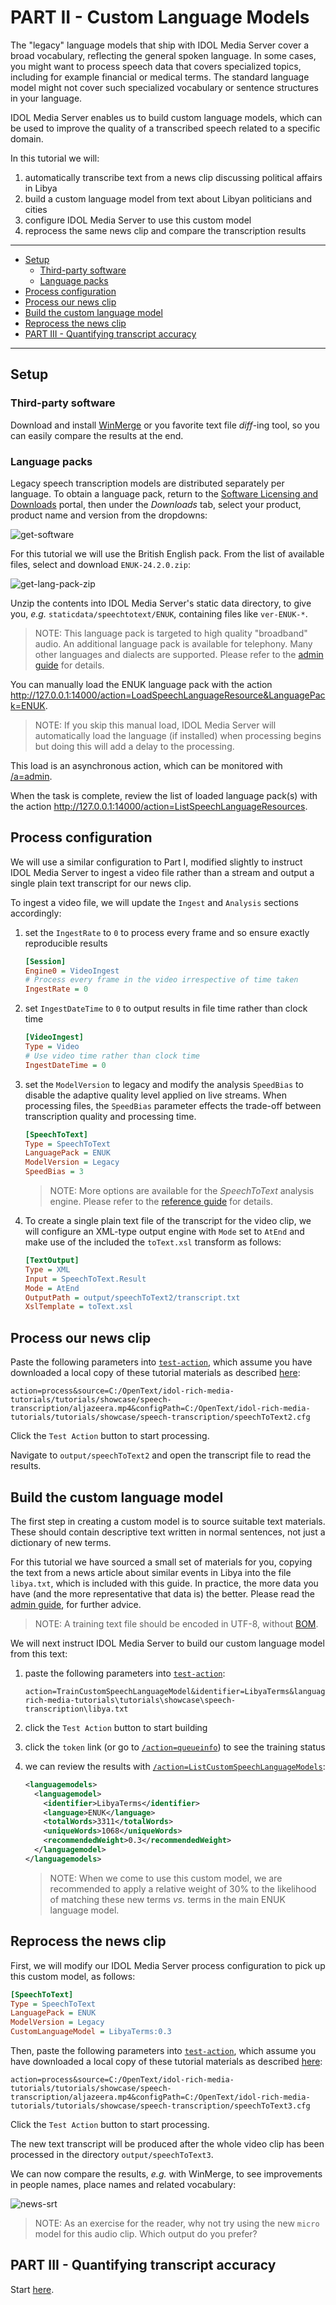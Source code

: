 # PART II - Custom Language Models

The "legacy" language models that ship with IDOL Media Server cover a broad vocabulary, reflecting the general spoken language. In some cases, you might want to process speech data that covers specialized topics, including for example financial or medical terms.  The standard language model might not cover such specialized vocabulary or sentence structures in your language.

IDOL Media Server enables us to build custom language models, which can be used to improve the quality of a transcribed speech related to a specific domain.

In this tutorial we will:

1. automatically transcribe text from a news clip discussing political affairs in Libya
1. build a custom language model from text about Libyan politicians and cities
1. configure IDOL Media Server to use this custom model
1. reprocess the same news clip and compare the transcription results

---

- [Setup](#setup)
  - [Third-party software](#third-party-software)
  - [Language packs](#language-packs)
- [Process configuration](#process-configuration)
- [Process our news clip](#process-our-news-clip)
- [Build the custom language model](#build-the-custom-language-model)
- [Reprocess the news clip](#reprocess-the-news-clip)
- [PART III - Quantifying transcript accuracy](#part-iii---quantifying-transcript-accuracy)

---

## Setup

### Third-party software

Download and install [WinMerge](http://winmerge.org/downloads/) or you favorite text file *diff*-ing tool, so you can easily compare the results at the end.

### Language packs

Legacy speech transcription models are distributed separately per language.  To obtain a language pack, return to the [Software Licensing and Downloads](https://sld.microfocus.com/mysoftware/index) portal, then under the *Downloads* tab, select your product, product name and version from the dropdowns:

![get-software](../../setup/figs/get-software.png)

For this tutorial we will use the British English pack.  From the list of available files, select and download `ENUK-24.2.0.zip`:

![get-lang-pack-zip](./figs/get-lang-pack-zip.png)

Unzip the contents into IDOL Media Server's static data directory, to give you, *e.g.* `staticdata/speechtotext/ENUK`, containing files like `ver-ENUK-*`.

> NOTE: This language pack is targeted to high quality "broadband" audio.  An additional language pack is available for telephony.  Many other languages and dialects are supported.  Please refer to the [admin guide](https://www.microfocus.com/documentation/idol/IDOL_24_2/MediaServer_24.2_Documentation/Help/Content/Appendixes/SpeechLanguages.htm) for details.

You can manually load the ENUK language pack with the action <http://127.0.0.1:14000/action=LoadSpeechLanguageResource&LanguagePack=ENUK>.

> NOTE: If you skip this manual load, IDOL Media Server will automatically load the language (if installed) when processing begins but doing this will add a delay to the processing.  

This load is an asynchronous action, which can be monitored with [/a=admin](http://127.0.0.1:14000/action=admin#page/async-queues/LOADSPEECHLANGUAGERESOURCE).

When the task is complete, review the list of loaded language pack(s) with the action <http://127.0.0.1:14000/action=ListSpeechLanguageResources>.

## Process configuration

We will use a similar configuration to Part I, modified slightly to instruct IDOL Media Server to ingest a video file rather than a stream and output a single plain text transcript for our news clip.

To ingest a video file, we will update the `Ingest` and `Analysis` sections accordingly:

1. set the `IngestRate` to `0` to process every frame and so ensure exactly reproducible results

    ```ini
    [Session]
    Engine0 = VideoIngest
    # Process every frame in the video irrespective of time taken
    IngestRate = 0
    ```

1. set `IngestDateTime` to `0` to output results in file time rather than clock time

    ```ini
    [VideoIngest]
    Type = Video
    # Use video time rather than clock time
    IngestDateTime = 0
    ```

1. set the `ModelVersion` to legacy and modify the analysis `SpeedBias` to disable the adaptive quality level applied on live streams.  When processing files, the `SpeedBias` parameter effects the trade-off between transcription quality and processing time.

    ```ini
    [SpeechToText]
    Type = SpeechToText
    LanguagePack = ENUK
    ModelVersion = Legacy 
    SpeedBias = 3
    ```

    > NOTE: More options are available for the *SpeechToText* analysis engine.  Please refer to the [reference guide](https://www.microfocus.com/documentation/idol/IDOL_24_2/MediaServer_24.2_Documentation/Help/index.html#Configuration/Analysis/SpeechToText/_SpeechToText.htm) for details.

1. To create a single plain text file of the transcript for the video clip, we will configure an XML-type output engine with `Mode` set to `AtEnd` and make use of the included the `toText.xsl` transform as follows:

    ```ini
    [TextOutput]
    Type = XML
    Input = SpeechToText.Result
    Mode = AtEnd
    OutputPath = output/speechToText2/transcript.txt
    XslTemplate = toText.xsl
    ```

## Process our news clip

Paste the following parameters into [`test-action`](http://127.0.0.1:14000/a=admin#page/console/test-action), which assume you have downloaded a local copy of these tutorial materials as described [here](../../setup/SETUP.md#obtaining-tutorial-materials):

```url
action=process&source=C:/OpenText/idol-rich-media-tutorials/tutorials/showcase/speech-transcription/aljazeera.mp4&configPath=C:/OpenText/idol-rich-media-tutorials/tutorials/showcase/speech-transcription/speechToText2.cfg
```

Click the `Test Action` button to start processing.

Navigate to `output/speechToText2` and open the transcript file to read the results.

## Build the custom language model

The first step in creating a custom model is to source suitable text materials.  These should contain descriptive text written in normal sentences, not just a dictionary of new terms. 

For this tutorial we have sourced a small set of materials for you, copying the text from a news article about similar events in Libya into the file `libya.txt`, which is included with this guide.  In practice, the more data you have (and the more representative that data is) the better. Please read the [admin guide](https://www.microfocus.com/documentation/idol/IDOL_24_2/MediaServer_24.2_Documentation/Help/Content/Training/CustomLM_Introduction.htm), for further advice.

> NOTE: A training text file should be encoded in UTF-8, without [BOM](https://en.wikipedia.org/wiki/Byte_order_mark#UTF-8).

We will next instruct IDOL Media Server to build our custom language model from this text:

1. paste the following parameters into [`test-action`](http://127.0.0.1:14000/a=admin#page/console/test-action):
    ```url
    action=TrainCustomSpeechLanguageModel&identifier=LibyaTerms&languagepack=ENUK&textpath=C:\OpenText\idol-rich-media-tutorials\tutorials\showcase\speech-transcription\libya.txt
    ```
1. click the `Test Action` button to start building
1. click the `token` link (or go to [`/action=queueinfo`](http://127.0.0.1:14000/a=queueinfo&queuename=TrainCustomSpeechLanguageModel&queueaction=getstatus)) to see the training status
1. we can review the results with [`/action=ListCustomSpeechLanguageModels`](http://127.0.0.1:14000/action=ListCustomSpeechLanguageModels):

    ```xml
    <languagemodels>
      <languagemodel>
        <identifier>LibyaTerms</identifier>
        <language>ENUK</language>
        <totalWords>3311</totalWords>
        <uniqueWords>1068</uniqueWords>
        <recommendedWeight>0.3</recommendedWeight>
      </languagemodel>
    </languagemodels>
    ```

    > NOTE: When we come to use this custom model, we are recommended to apply a relative weight of 30% to the likelihood of matching these new terms *vs.* terms in the main ENUK language model.

## Reprocess the news clip

First, we will modify our IDOL Media Server process configuration to pick up this custom model, as follows:

```ini
[SpeechToText]
Type = SpeechToText
LanguagePack = ENUK
ModelVersion = Legacy
CustomLanguageModel = LibyaTerms:0.3
```

Then, paste the following parameters into [`test-action`](http://127.0.0.1:14000/a=admin#page/console/test-action), which assume you have downloaded a local copy of these tutorial materials as described [here](../../setup/SETUP.md#obtaining-tutorial-materials):

```url
action=process&source=C:/OpenText/idol-rich-media-tutorials/tutorials/showcase/speech-transcription/aljazeera.mp4&configPath=C:/OpenText/idol-rich-media-tutorials/tutorials/showcase/speech-transcription/speechToText3.cfg
```

Click the `Test Action` button to start processing.

The new text transcript will be produced after the whole video clip has been processed in the directory `output/speechToText3`.

We can now compare the results, *e.g.* with WinMerge, to see improvements in people names, place names and related vocabulary:

![news-srt](./figs/language-model-diff.png)

> NOTE: As an exercise for the reader, why not try using the new `micro` model for this audio clip.  Which output do you prefer?

## PART III - Quantifying transcript accuracy

Start [here](PART_III.md).
